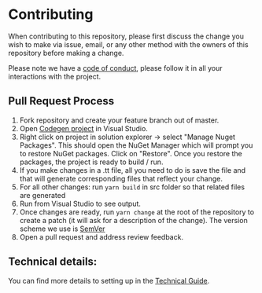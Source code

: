 # Contributing
When contributing to this repository, please first discuss the change you wish to make via issue, email, or any other method with the owners of this repository before making a change.

Please note we have a [code of conduct](https://microsoft.github.io/codeofconduct/), please follow it in all your interactions with the project.

## Pull Request Process
1. Fork repository and create your feature branch out of master.
2. Open [Codegen project](./package/Codegen/Codegen.csproj) in Visual Studio.
3. Right click on project in solution explorer -> select "Manage Nuget Packages". This should open the NuGet Manager which will prompt you to restore NuGet packages. Click on "Restore". Once you restore the packages, the project is ready to build / run.
4. If you make changes in a .tt file, all you need to do is save the file and that will generate corresponding files that reflect your change.
5. For all other changes: run `yarn build` in src folder so that related files are generated
6. Run from Visual Studio to see output.
7. Once changes are ready, run `yarn change` at the root of the repository to create a patch (it will ask for a description of the change). The version scheme we use is [SemVer](https://semver.org/)
8. Open a pull request and address review feedback.


## Technical details:
You can find more details to setting up in the [Technical Guide](TechnicalGuide.md).